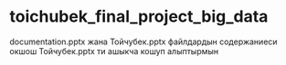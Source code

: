 # toichubek_final_project_big_data
documentation.pptx жана Тойчубек.pptx файлдардын содержаниеси окшош Тойчубек.pptx ти  ашыкча кошуп алыптырмын
